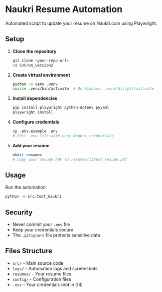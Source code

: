 # Naukri Resume Automation

Automated script to update your resume on Naukri.com using Playwright.

## Setup

1. **Clone the repository**
   ```bash
   git clone <your-repo-url>
   cd CvCron_version2
   ```

2. **Create virtual environment**
   ```bash
   python -m venv .venv
   source .venv/bin/activate  # On Windows: .venv\Scripts\activate
   ```

3. **Install dependencies**
   ```bash
   pip install playwright python-dotenv pyyaml
   playwright install
   ```

4. **Configure credentials**
   ```bash
   cp .env.example .env
   # Edit .env file with your Naukri credentials
   ```

5. **Add your resume**
   ```bash
   mkdir resumes
   # Copy your resume PDF to resumes/latest_resume.pdf
   ```

## Usage

Run the automation:
```bash
python -m src.test_naukri
```

## Security

- Never commit your `.env` file
- Keep your credentials secure
- The `.gitignore` file protects sensitive data

## Files Structure

- `src/` - Main source code
- `logs/` - Automation logs and screenshots
- `resumes/` - Your resume files
- `config/` - Configuration files
- `.env` - Your credentials (not in Git)